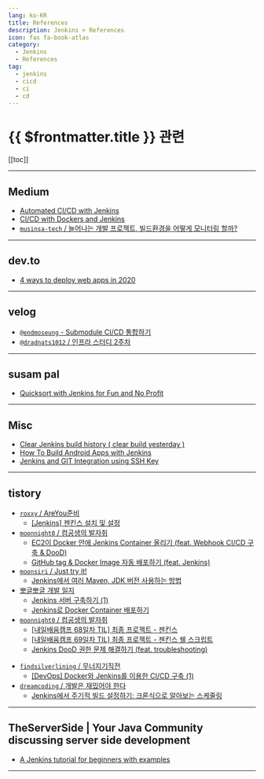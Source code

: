 ```yaml
---
lang: ko-KR
title: References
description: Jenkins > References
icon: fas fa-book-atlas
category:
  - Jenkins 
  - References
tag: 
  - jenkins
  - cicd
  - ci
  - cd
---
```


# {{ $frontmatter.title }} 관련

[[toc]]

---

## <VPIcon icon="fa-brands fa-medium"/>Medium

- [Automated CI/CD with Jenkins](https://medium.com/avmconsulting-blog/automated-ci-cd-with-jenkins-39b21c7c8035)
- [CI/CD with Dockers and Jenkins](https://medium.com/avmconsulting-blog/ci-cd-with-dockers-and-jenkins-70b6f801f9f7)
- [`musinsa-tech` / 늘어나는 개발 프로젝트, 빌드환경을 어떻게 모니터링 할까?](https://medium.com/musinsa-tech/sre-fe8c7edfb772)

---

## <VPIcon icon="fa-brands fa-dev"/>dev.to

- [4 ways to deploy web apps in 2020](https://dev.to/alex_boykov/4-ways-to-deploy-web-apps-in-2020-4ch3)

---

## <VPIcon icon="iconfont icon-velog"/>velog

- [`@endmoseung` - Submodule CI/CD 통합하기](https://velog.io/@endmoseung/Submodule-CICD-%ED%86%B5%ED%95%A9%ED%95%98%EA%B8%B0)
- [`@dradnats1012` / 인프라 스터디 2주차](https://velog.io/@dradnats1012/%EC%9D%B8%ED%94%84%EB%9D%BC-%EC%8A%A4%ED%84%B0%EB%94%94-2%EC%A3%BC%EC%B0%A8)

---

## susam pal

- [Quicksort with Jenkins for Fun and No Profit](https://susam.net/blog/jenkins-quicksort.html)

---

## Misc

- [Clear Jenkins build history ( clear build yesterday )](https://superuser.com/questions/1418885/clear-jenkins-build-history-clear-build-yesterday)
- [How To Build Android Apps with Jenkins](https://digitalocean.com/community/tutorials/how-to-build-android-apps-with-jenkins) <!-- TODO: 작성 (https://chanhi2000.github.io/bookshelf/digitalocean.com/how-to-build-android-apps-with-jenkins.md) -->
- [Jenkins and GIT Integration using SSH Key](https://www.geeksforgeeks.org/jenkins-and-git-integration-using-ssh-key)

---

## tistory

- [`roxxy` / AreYou준비](https://roxxy.tistory.com/m/)
  - [[Jenkins] 젠킨스 설치 및 설정](https://roxxy.tistory.com/m/entry/Jenkins-%EC%A0%A0%ED%82%A8%EC%8A%A4-%EC%84%A4%EC%B9%98-%EB%B0%8F-%EC%84%A4%EC%A0%95)
  <!-- END: roxxy -->
- [`moonnight0` / 컴공생의 발자취](https://moonnight0.tistory.com/m/)
  - [EC2이 Docker 안에 Jenkins Container 올리기 (feat. Webhook CI/CD 구축 & DooD)](https://moonnight0.tistory.com/m/entry/AWS-EC2%EC%9D%B4-Docker-%EC%95%88%EC%97%90-Jenkins-Container-%EC%98%AC%EB%A6%AC%EA%B8%B0-feat-Webhook-CICD-%EA%B5%AC%EC%B6%95-DooD)
  - [GitHub tag & Docker Image 자동 배포하기 (feat. Jenkins)](https://moonnight0.tistory.com/m/entry/GitHub-tag-Docker-Image-%EC%9E%90%EB%8F%99-%EB%B0%B0%ED%8F%AC%ED%95%98%EA%B8%B0-feat-Jenkins)
  <!-- END: moonnight0 -->
- [`moonsiri` / Just try it!](https://moonsiri.tistory.com/m/)
  - [Jenkins에서 여러 Maven, JDK 버전 사용하는 방법](https://moonsiri.tistory.com/m/205)
  <!-- END: moonsiri -->
- [뽀글뽀글 개발 일지](https://bbogle2.tistory.com/m/)
  - [Jenkins 서버 구축하기 (1)](https://bbogle2.tistory.com/m/entry/Jenkins-%EC%84%9C%EB%B2%84-%EA%B5%AC%EC%B6%95%ED%95%98%EA%B8%B0-1)
  - [Jenkins로 Docker Container 배포하기](https://bbogle2.tistory.com/m/entry/Jenkins%EB%A1%9C-Docker-Container-%EB%B0%B0%ED%8F%AC%ED%95%98%EA%B8%B0)
  <!-- END: bbogle2 -->
- [`moonnight0` / 컴공생의 발자취](https://moonnight0.tistory.com/m/)
  - [\[내일배움캠프 68일차 TIL\] 최종 프로젝트 - 젠킨스](https://moonnight0.tistory.com/m/entry/%EB%82%B4%EC%9D%BC%EB%B0%B0%EC%9B%80%EC%BA%A0%ED%94%84-68%EC%9D%BC%EC%B0%A8-TIL-%EC%B5%9C%EC%A2%85-%ED%94%84%EB%A1%9C%EC%A0%9D%ED%8A%B8-%EC%A0%A0%ED%82%A8%EC%8A%A4)
  - [\[내일배움캠프 69일차 TIL\] 최종 프로젝트 - 젠킨스 쉘 스크립트](https://moonnight0.tistory.com/m/entry/%EB%82%B4%EC%9D%BC%EB%B0%B0%EC%9B%80%EC%BA%A0%ED%94%84-69%EC%9D%BC%EC%B0%A8-TIL-%EC%B5%9C%EC%A2%85-%ED%94%84%EB%A1%9C%EC%A0%9D%ED%8A%B8-%EC%A0%A0%ED%82%A8%EC%8A%A4-%EC%89%98-%EC%8A%A4%ED%81%AC%EB%A6%BD%ED%8A%B8)
  - [Jenkins DooD 권한 문제 해결하기 (feat. troubleshooting)](https://moonnight0.tistory.com/m/entry/Jenkins-DooD-%EA%B6%8C%ED%95%9C-%EB%AC%B8%EC%A0%9C-%ED%95%B4%EA%B2%B0%ED%95%98%EA%B8%B0-feat-troubleshooting)
<!-- END: moonnight0 -->
- [`findsilverlining` / 무너지기직전](https://findsilverlining.tistory.com/m/)
  - [\[DevOps\] Docker와 Jenkins를 이용한 CI/CD 구축 (1)](https://findsilverlining.tistory.com/m/116)
  <!-- END: findsilverlining -->
- [`dreamcoding` / 개발은 재밌어야 한다](https://dreamcoding.tistory.com/m/)
  - [Jenkins에서 주기적 빌드 설정하기: 크론식으로 알아보는 스케줄링](https://dreamcoding.tistory.com/m/144)
  <!-- END: dreamcoding -->
<!-- END: tistory.com -->

---

## TheServerSide | Your Java Community discussing server side development

- [A Jenkins tutorial for beginners with examples](https://theserverside.com/tutorial/Need-a-CI-tool-Heres-a-Jenkins-tutorial-for-beginners)

---

<TagLinks />